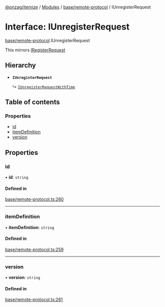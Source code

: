 [@onzag/itemize](../README.md) / [Modules](../modules.md) / [base/remote-protocol](../modules/base_remote_protocol.md) / IUnregisterRequest

# Interface: IUnregisterRequest

[base/remote-protocol](../modules/base_remote_protocol.md).IUnregisterRequest

This mirrors [IRegisterRequest](base_remote_protocol.IRegisterRequest.md)

## Hierarchy

- **`IUnregisterRequest`**

  ↳ [`IUnregisterRequestWithTime`](client_internal_testing.IUnregisterRequestWithTime.md)

## Table of contents

### Properties

- [id](base_remote_protocol.IUnregisterRequest.md#id)
- [itemDefinition](base_remote_protocol.IUnregisterRequest.md#itemdefinition)
- [version](base_remote_protocol.IUnregisterRequest.md#version)

## Properties

### id

• **id**: `string`

#### Defined in

[base/remote-protocol.ts:260](https://github.com/onzag/itemize/blob/f2db74a5/base/remote-protocol.ts#L260)

___

### itemDefinition

• **itemDefinition**: `string`

#### Defined in

[base/remote-protocol.ts:259](https://github.com/onzag/itemize/blob/f2db74a5/base/remote-protocol.ts#L259)

___

### version

• **version**: `string`

#### Defined in

[base/remote-protocol.ts:261](https://github.com/onzag/itemize/blob/f2db74a5/base/remote-protocol.ts#L261)
